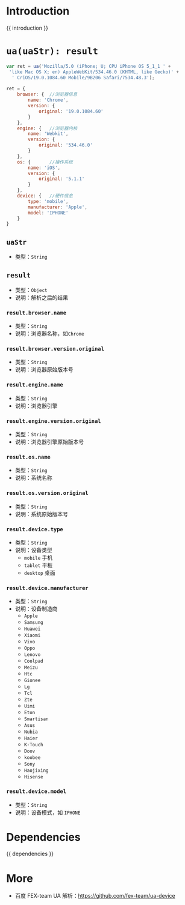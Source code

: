# Introduction
{{ introduction }}







# `ua(uaStr): result`
```js
var ret = ua('Mozilla/5.0 (iPhone; U; CPU iPhone OS 5_1_1 ' +
 'like Mac OS X; en) AppleWebKit/534.46.0 (KHTML, like Gecko)' +
  ' CriOS/19.0.1084.60 Mobile/9B206 Safari/7534.48.3');
 
ret = {
    browser: {  //浏览器信息
        name: 'Chrome',
        version: {
            original: '19.0.1084.60'
        }
    },
    engine: {   //浏览器内核
        name: 'Webkit',
        version: {
            original: '534.46.0'
        }
    },
    os: {       //操作系统
        name: 'iOS',
        version: {
            original: '5.1.1'
        }
    },
    device: {   //硬件信息
        type: 'mobile',
        manufacturer: 'Apple',
        model: 'IPHONE'
    }
}
```

## `uaStr`
- 类型：`String`

## `result`
- 类型：`Object`
- 说明：解析之后的结果

### `result.browser.name`
- 类型：`String`
- 说明：浏览器名称，如`Chrome`

### `result.browser.version.original`
- 类型：`String`
- 说明：浏览器原始版本号

### `result.engine.name`
- 类型：`String`
- 说明：浏览器引擎

### `result.engine.version.original`
- 类型：`String`
- 说明：浏览器引擎原始版本号

### `result.os.name`
- 类型：`String`
- 说明：系统名称

### `result.os.version.original`
- 类型：`String`
- 说明：系统原始版本号

### `result.device.type`
- 类型：`String`
- 说明：设备类型
    - `mobile` 手机
    - `tablet` 平板
    - `desktop` 桌面
    
### `result.device.manufacturer`
- 类型：`String`
- 说明：设备制造商
    - `Apple`
    - `Samsung`
    - `Huawei`
    - `Xiaomi`
    - `Vivo`
    - `Oppo`
    - `Lenovo`
    - `Coolpad`
    - `Meizu`
    - `Htc`
    - `Gionee`
    - `Lg`
    - `Tcl`
    - `Zte`
    - `Uimi`
    - `Eton`
    - `Smartisan`
    - `Asus`
    - `Nubia`
    - `Haier`
    - `K-Touch`
    - `Doov`
    - `koobee`
    - `Sony`
    - `Haojixing`
    - `Hisense`

### `result.device.model`
- 类型：`String`
- 说明：设备模式，如 `IPHONE`



# Dependencies
{{ dependencies }}





# More
- 百度 FEX-team UA 解析：<https://github.com/fex-team/ua-device>

